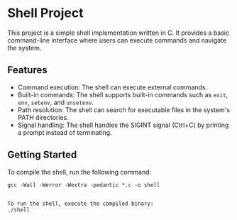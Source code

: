 # Shell Project

This project is a simple shell implementation written in C. It provides a basic command-line interface where users can execute commands and navigate the system.

## Features

- Command execution: The shell can execute external commands.
- Built-in commands: The shell supports built-in commands such as `exit`, `env`, `setenv`, and `unsetenv`.
- Path resolution: The shell can search for executable files in the system's PATH directories.
- Signal handling: The shell handles the SIGINT signal (Ctrl+C) by printing a prompt instead of terminating.

## Getting Started

To compile the shell, run the following command:

```shell
gcc -Wall -Werror -Wextra -pedantic *.c -o shell


To run the shell, execute the compiled binary:
./shell

